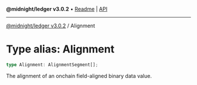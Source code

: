**@midnight/ledger v3.0.2** • [Readme](../README.md) \| [API](../globals.md)

***

[@midnight/ledger v3.0.2](../README.md) / Alignment

# Type alias: Alignment

```ts
type Alignment: AlignmentSegment[];
```

The alignment of an onchain field-aligned binary data value.
